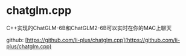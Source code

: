 # chatglm.cpp

C++实现的ChatGLM-6B和ChatGLM2-6B可以实时在你的MAC上聊天

github: [https://github.com/li-plus/chatglm.cpp](https://github.com/li-plus/chatglm.cpp)